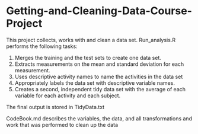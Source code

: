 # Getting-and-Cleaning-Data-Course-Project

This project collects, works with and clean a data set.  Run_analysis.R performs the following tasks:

1. Merges the training and the test sets to create one data set.
2. Extracts measurements on the mean and standard deviation for each measurement.
3. Uses descriptive activity names to name the activities in the data set
4. Appropriately labels the data set with descriptive variable names.
5. Creates a second, independent tidy data set with the average of each variable for each activity and each subject.

The final output is stored in TidyData.txt

CodeBook.md describes the variables, the data, and all transformations and work that was performed to clean up the data

